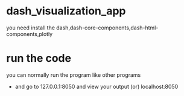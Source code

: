 # dash_visualization_app
you need install the dash,dash-core-components,dash-html-components,plotly <br />
# run the code<br />
you can normally run the program like other programs <br />
- and go to 127.0.0.1:8050 and view your output   (or) localhost:8050
